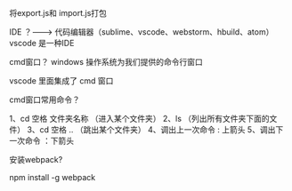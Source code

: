 将export.js和 import.js打包



IDE ？---> 代码编辑器（sublime、vscode、webstorm、hbuild、atom）
vscode 是一种IDE 

cmd窗口？ windows 操作系统为我们提供的命令行窗口

vscode 里面集成了 cmd 窗口

cmd窗口常用命令？

1、cd 空格 文件夹名称  （进入某个文件夹）
2、ls  （列出所有文件夹下面的文件）
3、cd  空格 ..  （跳出某个文件夹）
4、调出上一次命令  : 上箭头
5、调出下一次命令 ：下箭头


安装webpack?

npm install -g webpack




